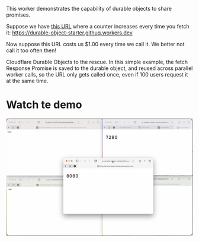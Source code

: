 This worker demonstrates the capability of durable objects to share promises.

Suppose we have [this URL](https://durable-object-starter.githuq.workers.dev) where a counter increases every time you fetch it: https://durable-object-starter.githuq.workers.dev

Now suppose this URL costs us $1.00 every time we call it. We better not call it too often then!

Cloudflare Durable Objects to the rescue. In this simple example, the fetch Response Promise is saved to the durable object, and reused across parallel worker calls, so the URL only gets called once, even if 100 users request it at the same time.

# Watch te demo

[![](placeholder.png)](https://github.com/CodeFromAnywhere/fetch-just-once/raw/refs/heads/main/demo720.mov)
